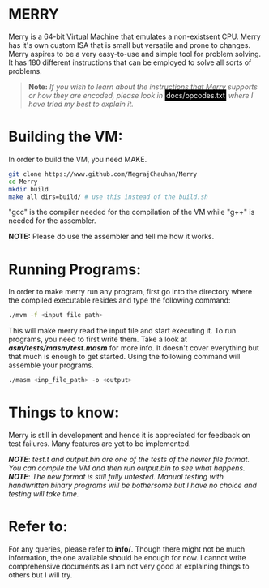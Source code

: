 # MERRY

Merry is  a 64-bit Virtual Machine that emulates a non-existsent CPU. Merry has it's own custom ISA that is small but versatile and prone to changes. Merry aspires to be a very easy-to-use and simple tool for problem solving. It has 180 different instructions that can be employed to solve all sorts of problems.

> **Note:**
>_If you wish to learn about the instructions that Merry supports or how they are encoded, please look in_ <span style="background-color: #000000; color: white; padding: 0.2em;">docs/opcodes.txt</span> _where I have tried my best to explain it._

# Building the VM:
In order to build the VM, you need MAKE.
```bash
git clone https://www.github.com/MegrajChauhan/Merry
cd Merry
mkdir build
make all dirs=build/ # use this instead of the build.sh
```
"gcc" is the compiler needed for the compilation of the VM while "g++" is needed for the assembler.

**NOTE:** Please do use the assembler and tell me how it works.

# Running Programs:
In order to make merry run any program, first go into the directory where the compiled executable resides and type the following command:
```bash
./mvm -f <input file path>
```
This will make merry read the input file and start executing it.
To run programs, you need to first write them. Take a look at **_asm/tests/masm/test.masm_** for more info. It doesn't cover everything but that much is enough to get started. Using the following command will assemble your programs.
```bash
./masm <inp_file_path> -o <output>
```

# Things to know:
Merry is still in development and hence it is appreciated for feedback on test failures. Many features are yet to be implemented. 

**_NOTE_**: _test.t and output.bin are one of the tests of the newer file format. You can compile the VM and then run output.bin to see what happens._\
**_NOTE_**: _The new format is still fully untested. Manual testing with handwritten binary programs will be bothersome but I have no choice and testing will take time._

# Refer to:
For any queries, please refer to **info/**. Though there might not be much information, the one available should be enough for now.
I cannot write comprehensive documents as I am not very good at explaining things to others but I will try.
